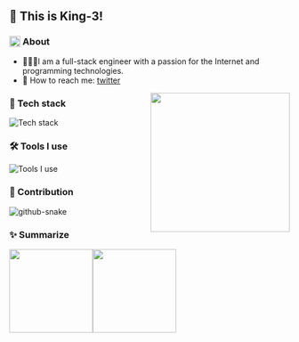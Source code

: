 ## 👋 This is King-3!

### <img src="https://article.biliimg.com/bfs/article/821e8b784117cda39eef369b948b3d13627872080.png" style="height: 20px; vertical-align: bottom;" /> About

- 👨🏻‍💻I am a full-stack engineer with a passion for the Internet and programming technologies.
- 📱 How to reach me: [twitter](https://twitter.com/coderking_3)

<img align= "right" id="user-content-mycat" width= "250" src= "https://pa1.narvii.com/6580/8098c6e9207376889eeb0532d9f5a0723c4d73f5_hq.gif"/>

### 🔭 Tech stack

![Tech stack](https://skillicons.dev/icons?i=html,css,js,nodejs,mysql,typescript,vue,react)

### 🛠 Tools I use

![Tools I use](https://skillicons.dev/icons?i=vscode,ps,webpack,vite,powershell,vercel,git,github)

### 🚀 Contribution

<picture>
  <source media="(prefers-color-scheme: dark)" srcset="https://ghproxy.com/https://raw.githubusercontent.com/Coder-King3/Coder-King3/output/contribution-snake-dark.svg" />
  <source media="(prefers-color-scheme: light)" srcset="https://ghproxy.com/https://raw.githubusercontent.com/Coder-King3/Coder-King3/output/contribution-snake.svg" />
  <img alt="github-snake" src="https://ghproxy.com/https://raw.githubusercontent.com/Coder-King3/Coder-King3/output/contribution-snake.svg" />
</picture>

### ✨ Summarize

<img align="" height="150px" src="https://github-readme-stats.vercel.app/api?username=Coder-King3&hide_title=true&hide_border=true&show_icons=true&include_all_commits=true&line_height=21&bg_color=0,EC6C6C,FFD479,FFFC79,73FA79&theme=graywhite" /><img align="" height="150px" src="https://github-readme-stats.vercel.app/api/top-langs/?username=Coder-King3&hide_title=true&hide_border=true&layout=compact&bg_color=0,73FA79,73FDFF,D783FF&theme=graywhite&locale=cn" />
